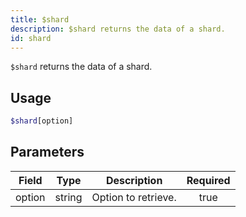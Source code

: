 ```yaml
---
title: $shard
description: $shard returns the data of a shard.
id: shard
---
```


`$shard` returns the data of a shard.

## Usage

```php
$shard[option]
```

## Parameters

| Field  | Type   | Description         | Required |
| ------ | ------ | ------------------- | :------: |
| option | string | Option to retrieve. |   true   |
